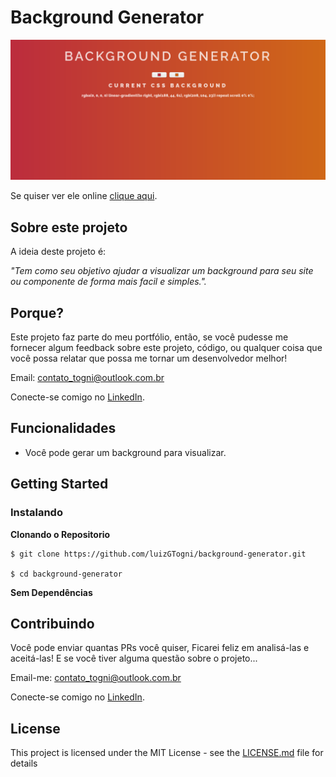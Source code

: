 


# Background Generator

![Preview-Screens](https://github.com/luizGTogni/background-generator/blob/main/screen.png)

Se quiser ver ele online [clique aqui](https://luizgtogni.github.io/background-generator/).

## Sobre este projeto

A ideia deste projeto é:

_"Tem como seu objetivo ajudar a visualizar um background para seu site ou componente de forma mais facil e simples."._

## Porque?

Este projeto faz parte do meu portfólio, então, se você pudesse me fornecer algum feedback sobre este projeto, código, ou qualquer coisa que você possa relatar que possa me tornar um desenvolvedor melhor!

Email: contato_togni@outlook.com.br

Conecte-se comigo no [LinkedIn](https://www.linkedin.com/in/luizgustavotogni/).

## Funcionalidades

- Você pode gerar um background para visualizar.

## Getting Started

### Instalando

**Clonando o Repositorio**

```
$ git clone https://github.com/luizGTogni/background-generator.git

$ cd background-generator
```

**Sem Dependências**

## Contribuindo

Você pode enviar quantas PRs você quiser, Ficarei feliz em analisá-las e aceitá-las! E se você tiver alguma questão sobre o projeto...

Email-me: contato_togni@outlook.com.br

Conecte-se comigo no [LinkedIn](https://www.linkedin.com/in/luizgustavotogni/).

## License

This project is licensed under the MIT License - see the [LICENSE.md](https://github.com/luizGTogni/background-generator/blob/main/LICENSE) file for details
